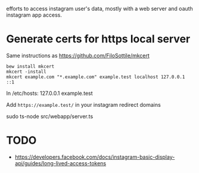 efforts to access instagram user's data, mostly with a web server and oauth instagram app access.


# Generate certs for https local server

Same instructions as https://github.com/FiloSottile/mkcert

```
bew install mkcert
mkcert -install
mkcert example.com "*.example.com" example.test localhost 127.0.0.1 ::1
```


In /etc/hosts: 127.0.0.1 example.test

Add `https://example.test/` in your instagram redirect domains

sudo ts-node src/webapp/server.ts

# TODO

 * https://developers.facebook.com/docs/instagram-basic-display-api/guides/long-lived-access-tokens